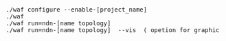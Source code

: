 
<pre>
./waf configure --enable-[project_name]
./waf
./waf run=ndn-[name topology]
./waf run=ndn-[name topology]  --vis  ( opetion for graphic interface)
<?pre>

